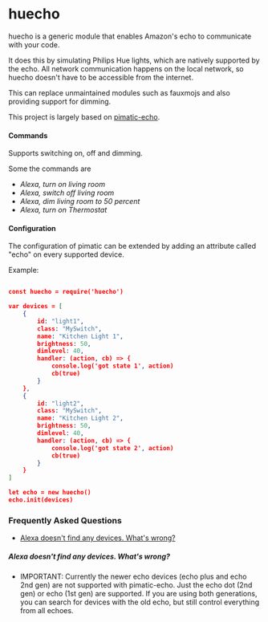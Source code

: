 # huecho

huecho is a generic module that enables Amazon's echo to communicate with your code. 

It does this by simulating Philips Hue lights, which are natively supported by the echo. 
All network communication happens on the local network, so huecho doesn't have to be accessible from the internet.

This can replace unmaintained modules such as fauxmojs and also providing support for dimming.

This project is largely based on [pimatic-echo](https://github.com/michbeck100/pimatic-echo/).

#### Commands

Supports switching on, off and dimming.

Some the commands are 

* *Alexa, turn on living room*
* *Alexa, switch off living room*
* *Alexa, dim living room to 50 percent*
* *Alexa, turn on Thermostat*

#### Configuration
The configuration of pimatic can be extended by adding an attribute called "echo" on every supported device.

Example:

```json

const huecho = require('huecho')

var devices = [
    { 
        id: "light1",
        class: "MySwitch",
        name: "Kitchen Light 1",
        brightness: 50,
        dimlevel: 40,
        handler: (action, cb) => {
            console.log('got state 1', action)
            cb(true)
        }
    },
    { 
        id: "light2",
        class: "MySwitch",
        name: "Kitchen Light 2",
        brightness: 50,
        dimlevel: 40,
        handler: (action, cb) => {
            console.log('got state 2', action)
            cb(true)
        }
    }
]

let echo = new huecho()
echo.init(devices)


```


### Frequently Asked Questions
 
- [Alexa doesn't find any devices. What's wrong?](#Alexa-doesnt-find-any-devices-whats-wrong)

##### Alexa doesn't find any devices. What's wrong?

* IMPORTANT: Currently the newer echo devices (echo plus and echo 2nd gen) are not supported with pimatic-echo. Just the echo dot (2nd gen) or echo (1st gen) are supported. If you are using both generations, you can search for devices with the old echo, but still control everything from all echoes.

